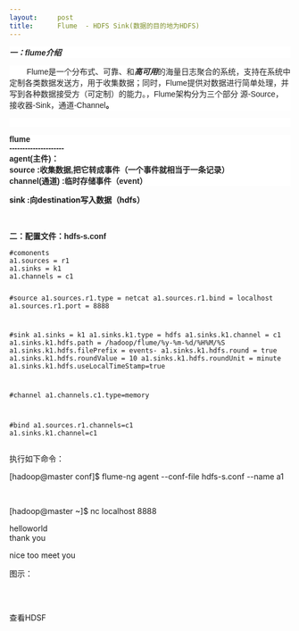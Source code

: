 ```yaml
---
layout:     post
title:      Flume  - HDFS Sink(数据的目的地为HDFS)
---
```

<div id="article_content" class="article_content clearfix csdn-tracking-statistics" data-pid="blog" data-mod="popu_307" data-dsm="post">
								            <link rel="stylesheet" href="https://csdnimg.cn/release/phoenix/template/css/ck_htmledit_views-f76675cdea.css">
						<div class="htmledit_views" id="content_views">
                <p style="color:rgb(35,35,35);font-family:Verdana, Arial, helvetica, 'sans-seriff';font-size:14px;background-color:rgb(255,255,255);"><strong><em>一：flume介绍</em></strong></p><p style="color:rgb(35,35,35);font-family:Verdana, Arial, helvetica, 'sans-seriff';font-size:14px;background-color:rgb(255,255,255);">        Flume是一个分布式、可靠、和<strong><em>高可用</em></strong>的海量日志聚合的系统，支持在系统中定制各类数据发送方，用于收集数据；同时，Flume提供对数据进行简单处理，并写到各种数据接受方（可定制）的能力。，Flume架构分为三个部分 源-Source，接收器-Sink，通道-Channel<strong>。</strong></p><p style="color:rgb(35,35,35);font-family:Verdana, Arial, helvetica, 'sans-seriff';font-size:14px;background-color:rgb(255,255,255);"><strong><br></strong></p><p style="color:rgb(35,35,35);font-family:Verdana, Arial, helvetica, 'sans-seriff';font-size:14px;background-color:rgb(255,255,255);"><strong>flume<br>---------------------<br><span>	</span>agent(主件)：<br><span>	</span>source<span>	</span>:收集数据,把它转成事件（一个事件就相当于一条记录）<br><span>	</span>channel(通道)<span>	</span>:临时存储事件（event）<br></strong></p><p><strong><span>	</span>sink<span>	</span>:向destination写入数据（hdfs）</strong></p><p><strong><br></strong></p><p><strong><span style="color:rgb(35,35,35);font-family:Verdana, Arial, helvetica, 'sans-seriff';font-size:14px;background-color:rgb(255,255,255);">二：</span><span style="color:rgb(35,35,35);font-family:Verdana, Arial, helvetica, 'sans-seriff';font-size:14px;background-color:rgb(255,255,255);">配置文件：hdfs-s.conf</span><br></strong></p><pre><code class="language-html">#comonents
a1.sources = r1
a1.sinks = k1
a1.channels = c1

#source
a1.sources.r1.type = netcat
a1.sources.r1.bind = localhost
a1.sources.r1.port = 8888

#sink
a1.sinks = k1
a1.sinks.k1.type = hdfs
a1.sinks.k1.channel = c1
a1.sinks.k1.hdfs.path = /hadoop/flume/%y-%m-%d/%H%M/%S
a1.sinks.k1.hdfs.filePrefix = events-
a1.sinks.k1.hdfs.round = true
a1.sinks.k1.hdfs.roundValue = 10
a1.sinks.k1.hdfs.roundUnit = minute
a1.sinks.k1.hdfs.useLocalTimeStamp=true

#channel
a1.channels.c1.type=memory

#bind
a1.sources.r1.channels=c1
a1.sinks.k1.channel=c1</code></pre><p>执行如下命令：</p><p>[hadoop@master conf]$ flume-ng agent --conf-file hdfs-s.conf --name a1 </p><p><br></p><p>[hadoop@master ~]$ nc localhost 8888<br></p><p>helloworld<br>thank you<br></p><p>nice too meet you</p><p>图示：</p><p><img src="https://img-blog.csdn.net/20180707230542260?watermark/2/text/aHR0cHM6Ly9ibG9nLmNzZG4ubmV0L3FxXzQxMDI4OTU4/font/5a6L5L2T/fontsize/400/fill/I0JBQkFCMA==/dissolve/70" alt=""><br></p><p><br></p><p>查看HDSF</p><p><img src="https://img-blog.csdn.net/20180707230923544?watermark/2/text/aHR0cHM6Ly9ibG9nLmNzZG4ubmV0L3FxXzQxMDI4OTU4/font/5a6L5L2T/fontsize/400/fill/I0JBQkFCMA==/dissolve/70" alt=""><br></p>            </div>
                </div>